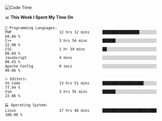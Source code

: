 <!-- [![Top Langs](https://github-readme-stats.vercel.app/api/top-langs/?username=gagahsyuja&theme=dracula&hide_border=true&border_radius=7)](https://github.com/anuraghazra/github-readme-stats) -->

<!--START_SECTION:waka-->
![Code Time](http://img.shields.io/badge/Code%20Time-96%20hrs%2012%20mins-blue)

📊 **This Week I Spent My Time On** 

```text
💬 Programming Languages: 
PHP                      12 hrs 12 mins      █████████████████░░░░░░░░   68.66 % 
C++                      3 hrs 54 mins       ██████░░░░░░░░░░░░░░░░░░░   22.00 % 
CSS                      1 hr 34 mins        ██░░░░░░░░░░░░░░░░░░░░░░░   08.84 % 
JavaScript               4 mins              ░░░░░░░░░░░░░░░░░░░░░░░░░   00.43 % 
Apache Config            0 secs              ░░░░░░░░░░░░░░░░░░░░░░░░░   00.06 % 

🔥 Editors: 
VS Code                  13 hrs 51 mins      ███████████████████░░░░░░   77.94 % 
Vim                      3 hrs 55 mins       ██████░░░░░░░░░░░░░░░░░░░   22.06 % 

💻 Operating System: 
Linux                    17 hrs 46 mins      █████████████████████████   100.00 % 
```


<!--END_SECTION:waka-->
